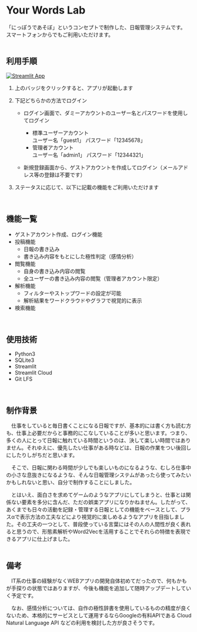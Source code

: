 # Your Words Lab
 「にっぽうであそぼ」というコンセプトで制作した、日報管理システムです。<br >
 スマートフォンからでもご利用いただけます。
<br >
<br >
## 利用手順
[![Streamlit App](https://static.streamlit.io/badges/streamlit_badge_black_white.svg)](https://tmym-a-your-words-lab-start-y3niw8.streamlitapp.com/) <br >

1. 上のバッジをクリックすると、アプリが起動します

2. 下記どちらかの方法でログイン
   - ログイン画面で、ダミーアカウントのユーザー名とパスワードを使用してログイン
      - 標準ユーザーアカウント<br >ユーザー名「guest1」 パスワード「12345678」
      - 管理者アカウント<br >ユーザー名「admin1」 パスワード「12344321」

   - 新規登録画面から、ゲストアカウントを作成してログイン（メールアドレス等の登録は不要です）
 
3. ステータスに応じて、以下に記載の機能をご利用いただけます
<br >

## 機能一覧
- ゲストアカウント作成、ログイン機能
- 投稿機能
  - 日報の書き込み
  - 書き込み内容をもとにした極性判定（感情分析）
- 閲覧機能
  - 自身の書き込み内容の閲覧
  - 全ユーザーの書き込み内容の閲覧（管理者アカウント限定）
- 解析機能
  - フィルターやストップワードの設定が可能
  - 解析結果をワードクラウドやグラフで視覚的に表示
- 検索機能
<br >

## 使用技術
- Python3
- SQLite3
- Streamlit
- Streamlit Cloud
- Git LFS
<br >

## 制作背景
　仕事をしていると毎日書くことになる日報ですが、基本的には書く方も読む方も、仕事上必要だからと事務的にこなしていることが多いと思います。つまり、多くの人にとって日報に触れている時間というのは、決して楽しい時間ではありません。それゆえに、優先したい仕事がある時などは、日報の作業をつい後回しにしたりしがちだと思います。<br >
 
　そこで、日報に関わる時間が少しでも楽しいものになるような、むしろ仕事中の小さな息抜きになるような、そんな日報管理システムがあったら使ってみたいかもしれないと思い、自分で制作することにしました。<br >

　とはいえ、面白さを求めてゲームのようなアプリにしてしまうと、仕事とは関係ない要素を多分に含んだ、ただの娯楽アプリになりかねません。したがって、あくまでも日々の活動を記録・管理する日報としての機能をベースとして、プラスαで表示方法の工夫などにより視覚的に楽しめるようなアプリを目指しました。その工夫の一つとして、普段使っている言葉にはその人の人間性が良く表れると思うので、形態素解析やWord2Vecを活用することでそれらの特徴を表現できるアプリに仕上げました。<br >
<br >

## 備考
　IT系の仕事の経験がなくWEBアプリの開発自体初めてだったので、何もかもが手探りの状態ではありますが、今後も機能を追加して随時アップデートしていく予定です。<br >

　なお、感情分析については、自作の極性辞書を使用しているものの精度が良くないため、本格的にサービスとして運用するならGoogleの有料APIである Cloud Natural Language API などの利用を検討した方が良さそうです。
